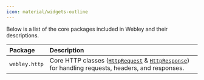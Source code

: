 ```yaml
---
icon: material/widgets-outline
---
```



<style>
    .md-typeset__table {
      width: 100%;
    }

    .md-typeset__table table:not([class]) {
      display: table
    }
</style>


Below is a list of the core packages included in Webley and their descriptions.

| Package | Description |
| :-- | :-- |
| `webley.http` | Core HTTP classes ([`HttpRequest`](types.md/#httprequest) & [`HttpResponse`](types.md/#httpresponse)) for handling requests, headers, and responses. |